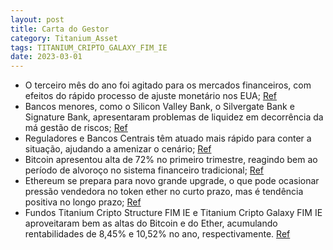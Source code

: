 ```yaml
---
layout: post
title: Carta do Gestor
category: Titanium_Asset
tags: TITANIUM_CRIPTO_GALAXY_FIM_IE
date: 2023-03-01
---
```


- O terceiro mês do ano foi agitado para os mercados financeiros, com efeitos do rápido processo de ajuste monetário nos EUA;
<a href="#" onclick="search_on_pdf('Caro investidor,            O terceiro mês do ano foi agitado para os mercados, caracterizado pelos')">Ref</a>
- Bancos menores, como o Silicon Valley Bank, o Silvergate Bank e Signature Bank, apresentaram problemas de liquidez em decorrência da má gestão de riscos;
<a href="#" onclick="search_on_pdf('riscos e comunicação ineﬁcaz, o que desencadeou uma corrida por saques. No mesmo período, Silvergat')">Ref</a>
- Reguladores e Bancos Centrais têm atuado mais rápido para conter a situação, ajudando a amenizar o cenário;
<a href="#" onclick="search_on_pdf('2008, parecem ser menores, dadas as diferenças que existem hoje em relação a alavan-cagem e regulaç')">Ref</a>
- Bitcoin apresentou alta de 72% no primeiro trimestre, reagindo bem ao período de alvoroço no sistema financeiro tradicional;
<a href="#" onclick="search_on_pdf('A dominância do bitcoin fechou o mês em 47,74% e os ativos com melhor perfor-mance no portfólio for')">Ref</a>
- Ethereum se prepara para novo grande upgrade, o que pode ocasionar pressão vendedora no token ether no curto prazo, mas é tendência positiva no longo prazo;
<a href="#" onclick="search_on_pdf('da rede.         A atualização está programada para ocorrer no dia 12 de abril e pode ocasionar al')">Ref</a>
- Fundos Titanium Cripto Structure FIM IE e Titanium Cripto Galaxy FIM IE aproveitaram bem as altas do Bitcoin e do Ether, acumulando rentabilidades de 8,45% e 10,52% no ano, respectivamente.
<a href="#" onclick="search_on_pdf('início. TITANIUM CRIPTO GALAXY FIM IE              O fundo fechou o mês com rentabilidade de 10,5')">Ref</a>

